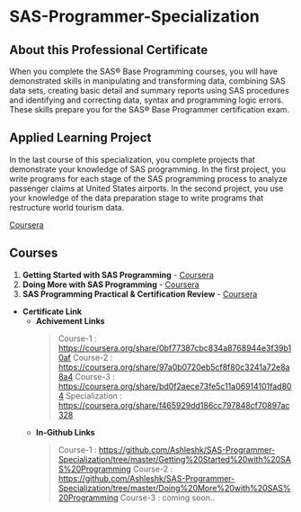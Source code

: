 # SAS-Programmer-Specialization

 ## About this Professional Certificate 
 When you complete the SAS® Base Programming courses, you will have demonstrated skills in manipulating and transforming data, combining SAS data sets, creating basic detail and summary reports using SAS procedures and identifying and correcting data, syntax and programming logic errors. These skills prepare you for the SAS® Base Programmer certification exam.  
 
 ## Applied Learning Project 
 In the last course of this specialization, you complete projects that demonstrate your knowledge of SAS programming. In the first project, you write programs for each stage of the SAS programming process to analyze passenger claims at United States airports. In the second project, you use your knowledge of the data preparation stage to write programs that restructure world tourism data.

<a target="_Blank" href="https://www.coursera.org/professional-certificates/sas-programming?">Coursera</a>

## Courses
1. **Getting Started with SAS Programming** - <a target="_Blank" href="https://www.coursera.org/learn/sas-programming-basics">Coursera</a>
2. **Doing More with SAS Programming** - <a target="_Blank" href="https://www.coursera.org/learn/sas-programming-advanced">Coursera</a>
3. **SAS Programming Practical & Certification Review** - <a target="_Blank" href="https://www.coursera.org/learn/sas-programming-certification-review">Coursera</a>
 
* **Certificate Link**
    * **Achivement Links**
        > Course-1 : https://coursera.org/share/0bf77387cbc834a8768944e3f39b10af
        > Course-2 : https://coursera.org/share/97a0b0720eb5cf8f80c3241a72e8a8a4
        > Course-3 : https://coursera.org/share/bd0f2aece73fe5c11a06914101fad804
        > Specialization : https://coursera.org/share/f465929dd186cc797848cf70897ac328
    * **In-Github Links**
        > Course-1 : https://github.com/Ashleshk/SAS-Programmer-Specialization/tree/master/Getting%20Started%20with%20SAS%20Programming
        > Course-2 : https://github.com/Ashleshk/SAS-Programmer-Specialization/tree/master/Doing%20More%20with%20SAS%20Programming
        > Course-3 : coming soon..